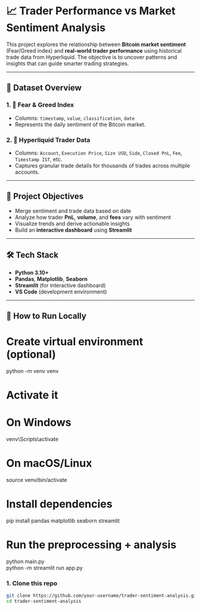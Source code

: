# 📈 Trader Performance vs Market Sentiment Analysis

This project explores the relationship between **Bitcoin market sentiment** (Fear/Greed index) and **real-world trader performance** using historical trade data from Hyperliquid. The objective is to uncover patterns and insights that can guide smarter trading strategies.

---

## 📂 Dataset Overview

### 1. 🧠 Fear & Greed Index
- Columns: `timestamp`, `value`, `classification`, `date`
- Represents the daily sentiment of the Bitcoin market.

### 2. 💼 Hyperliquid Trader Data
- Columns: `Account`, `Execution Price`, `Size USD`, `Side`, `Closed PnL`, `Fee`, `Timestamp IST`, etc.
- Captures granular trade details for thousands of trades across multiple accounts.

---

## 🎯 Project Objectives

- Merge sentiment and trade data based on date
- Analyze how trader **PnL**, **volume**, and **fees** vary with sentiment
- Visualize trends and derive actionable insights
- Build an **interactive dashboard** using **Streamlit**

---

## 🛠️ Tech Stack

- **Python 3.10+**
- **Pandas**, **Matplotlib**, **Seaborn**
- **Streamlit** (for interactive dashboard)
- **VS Code** (development environment)

---

## 🚀 How to Run Locally
# Create virtual environment (optional)
python -m venv venv
# Activate it
# On Windows
venv\Scripts\activate
# On macOS/Linux
source venv/bin/activate

# Install dependencies
pip install pandas matplotlib seaborn streamlit

# Run the preprocessing + analysis
python main.py      
python -m streamlit run app.py


### 1. Clone this repo

```bash
git clone https://github.com/your-username/trader-sentiment-analysis.git
cd trader-sentiment-analysis
